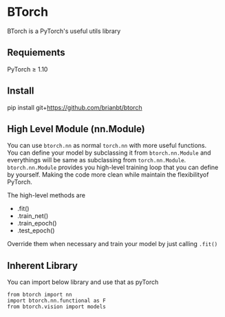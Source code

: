 # BTorch
BTorch is a PyTorch's useful utils library

## Requiements
PyTorch ≥ 1.10

## Install
pip install git+https://github.com/brianbt/btorch
## High Level Module (nn.Module)
You can use `btorch.nn` as normal `torch.nn` with more useful functions.  
You can define your model by subclassing it from `btorch.nn.Module` and everythings will be same as subclassing from `torch.nn.Module`.  
`btorch.nn.Module` provides you high-level training loop that you can define by yourself. Making the code more clean while maintain the flexibilityof PyTorch.  

The high-level methods are  
- .fit()  
- .train_net()  
- .train_epoch()  
- .test_epoch()  

Override them when necessary and train your model by just calling `.fit()`

## Inherent Library
You can import below library and use that as pyTorch
```
from btorch import nn
import btorch.nn.functional as F
from btorch.vision import models
```